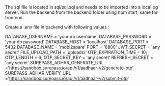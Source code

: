 
The sql file is located in sql/sql.sql and needs to be imported into a local pg server.
Run the backend from the backend folder using npm start, same for frontend

Create a .env file in backend with following values :

DATABASE_USERNAME = 'your db username'
DATABASE_PASSWORD = 'your db password'
DATABASE_HOST = 'localhost'
DATABASE_PORT = 5432
DATABASE_NAME = 'mobi2spare'
PORT = '8800'
JWT_SECRET = 'any secret'
FILE_UPLOAD_PATH = 'uploads/'
OTP_EXPIRATION_TIME = 10;
OTP_LENGTH = 6;
OTP_SECRET_KEY = 'any secret'
REFRESH_SECRET = 'any secret'
SUREPASS_ADHAR_GENERATE_URL ='https://sandbox.surepass.io/api/v1/aadhaar-v2/generate-otp'
SUREPASS_ADHAR_VERIFY_URL ='https://sandbox.surepass.io/api/v1/aadhaar-v2/submit-otp'

